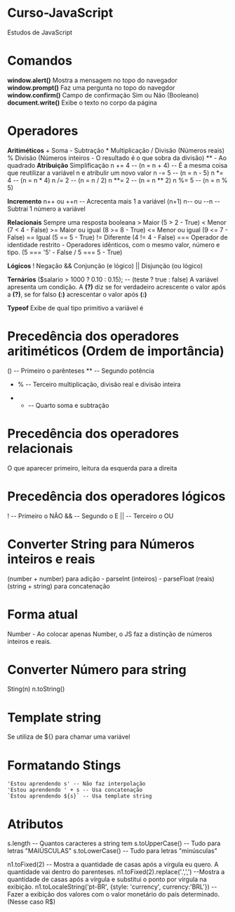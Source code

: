 # Curso-JavaScript
Estudos de JavaScript
# Comandos
**window.alert()**      Mostra a mensagem no topo do navegador
**window.prompt()**     Faz uma pergunta no topo do navegdor
**window.confirm()**    Campo de confirmação Sim ou Não (Booleano)
**document.write()**    Exibe o texto no corpo da página
# Operadores
**Aritiméticos**    + Soma
                    - Subtração
                    * Multiplicação
                    / Divisão (Números reais)
                    % Divisão (Números inteiros - O resultado é o que sobra da divisão)
                    ** - Ao quadrado
**Atribuição** Simplificação
                n += 4 -- (n = n + 4) -- É a mesma coisa que reutilizar a variável n e atribulir um novo valor
                n -= 5 -- (n = n - 5)
                n *= 4 -- (n = n * 4)
                n /= 2 -- (n = n / 2)
                n **= 2 -- (n = n ** 2)
                n %= 5 -- (n = n % 5)

**Incremento**  n++ ou ++n -- Acrecenta mais 1 a variável (n+1)
                n-- ou --n -- Subtrai 1 número a variável

**Relacionais** Sempre uma resposta booleana 
                > Maior (5 > 2 - True)
                < Menor (7 < 4 - False)
                >= Maior ou igual (8 >= 8 - True)
                <= Menor ou igual (9 <= 7 - False)
                == Igual (5 == 5 - True)
                != Diferente (4 != 4 - False)
                === Operador de identidade restrito - Operadores idênticos, com o mesmo valor, número e tipo. (5 === '5' - False / 5 === 5 - True)

**Lógicos**     ! Negação
                && Conjunção (e lógico)
                || Disjunção (ou lógico)

**Ternários**   ($salario > 1000 ? 0.10 : 0.15); -- (teste ? true : false)
                A variável apresenta um condição. A **(?)** diz se for verdadeiro acrescente o valor após a **(?)**, se for falso **(:)** acrescentar o valor após **(:)**

**Typeof**      Exibe de qual tipo primitivo a variável é

# Precedência dos operadores aritiméticos (Ordem de importância)
() -- Primeiro o parênteses
** -- Segundo potência
* % -- Terceiro multiplicação, divisão real e divisão inteira
+ - -- Quarto soma e subtração

# Precedência dos operadores relacionais
O que aparecer primeiro, leitura da esquerda para a direita

# Precedência dos operadores lógicos
! -- Primeiro o NÃO
&& -- Segundo o E
|| -- Terceiro o OU
# Converter String para Números inteiros e reais
(number + number) para adição - parseInt (inteiros) - parseFloat (reais)
(string + string) para concatenação

# Forma atual
Number - Ao colocar apenas Number, o JS faz a distinção de números inteiros e reais.

# Converter Número para string
Sting(n)
n.toString()
# Template string
Se utiliza de ${} para chamar uma variável

# Formatando Stings
    'Estou aprendendo s' -- Não faz interpolação
    'Estou aprendendo ' + s -- Usa concatenação
    `Estou aprendendo ${s}` -- Usa template string
 
 # Atributos
 s.length -- Quantos caracteres a string tem
 s.toUpperCase() -- Tudo para letras "MAIÚSCULAS"
 s.toLowerCase() -- Tudo para letras "minúsculas"

 n1.toFixed(2) -- Mostra a quantidade de casas após a vírgula eu quero. A quantidade vai dentro do parenteses.
 n1.toFixed(2).replace('.',',') --Mostra a quantidade de casas após a vírgula e substitui o ponto por vírgula na exibição.
 n1.toLocaleString('pt-BR', {style: 'currency', currency:'BRL'}) -- Fazer a exibição dos valores com o valor monetário do país determinado. (Nesse caso R$)